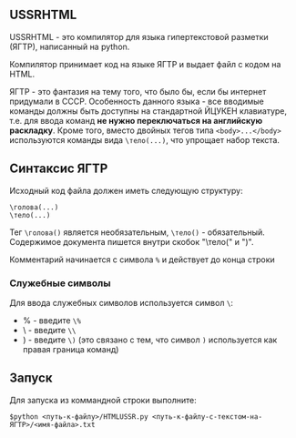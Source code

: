 ## USSRHTML
USSRHTML - это компилятор для языка гипертекстовой разметки (ЯГТР), написанный на python.

Компилятор принимает код на языке ЯГТР и выдает файл с кодом на HTML.

ЯГТР - это фантазия на тему того, что было бы, если бы интернет придумали в СССР.
Особенность данного языка - все вводимые команды должны быть доступны на стандартной ЙЦУКЕН клавиатуре, т.е. 
для ввода команд **не нужно переключаться на английскую раскладку**. Кроме того, вместо двойных тегов типа `<body>...</body>` 
используются команды вида `\тело(...)`, что упрощает набор текста.

## Синтаксис ЯГТР

Исходный код файла должен иметь следующую структуру:
```
\голова(...)
\тело(...)
```
Тег `\голова()` является необязательным, `\тело()` - обязательный.
Содержимое документа пишется внутри скобок "\тело(" и ")".

Комментарий начинается с символа `%` и действует до конца строки

### Служебные символы
Для ввода служебных символов используется символ `\`:
* % - введите `\%`
* \ - введите `\\`
* ) - введите  `\)` (это связано с тем, что символ `)` используется как правая граница команд)

## Запуск
Для запуска из коммандной строки выполните:
```
$python <путь-к-файлу>/HTMLUSSR.py <путь-к-файлу-с-текстом-на-ЯГТР>/<имя-файла>.txt
```
